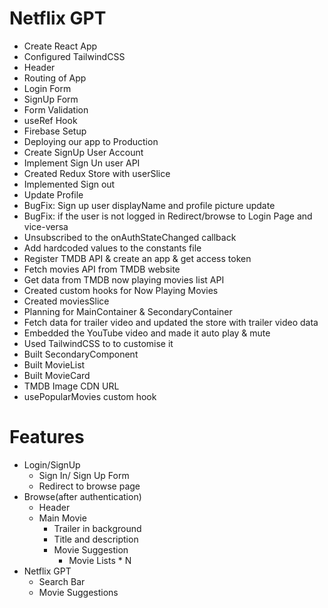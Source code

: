 # Netflix GPT

- Create React App
- Configured TailwindCSS
- Header
- Routing of App
- Login Form
- SignUp Form
- Form Validation
- useRef Hook
- Firebase Setup
- Deploying our app to Production
- Create SignUp User Account
- Implement Sign Un user API
- Created Redux Store with userSlice
- Implemented Sign out
- Update Profile
- BugFix: Sign up user displayName and profile picture update
- BugFix: if the user is not logged in Redirect/browse to Login Page and vice-versa
- Unsubscribed to the onAuthStateChanged callback
- Add hardcoded values to the constants file
- Register TMDB API & create an app & get access token
- Fetch movies API from TMDB website
- Get data from TMDB now playing movies list API
- Created custom hooks for Now Playing Movies
- Created moviesSlice
- Planning for MainContainer & SecondaryContainer
- Fetch data for trailer video and updated the store with trailer video data
- Embedded the YouTube video and made it auto play & mute
- Used TailwindCSS to to customise it
- Built SecondaryComponent
- Built MovieList
- Built MovieCard
- TMDB Image CDN URL
- usePopularMovies custom hook

# Features

- Login/SignUp
    - Sign In/ Sign Up Form
    - Redirect to browse page
- Browse(after authentication)
    - Header
    - Main Movie
        - Trailer in background
        - Title and description
        - Movie Suggestion
            - Movie Lists * N
- Netflix GPT
    - Search Bar
    - Movie Suggestions            